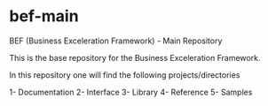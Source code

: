 # bef-main
BEF (Business Exceleration Framework) - Main Repository

This is the base repository for the Business Exceleration Framework.

In this repository one will find the following projects/directories

1- Documentation
2- Interface
3- Library
4- Reference
5- Samples

